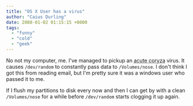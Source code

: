 ```yaml
---
title: "OS X User has a virus"
author: "Caius Durling"
date: 2008-01-02 01:15:15 +0000
tags:
  - "funny"
  - "cold"
  - "geek"
---
```


No not my computer, me.  I've managed to pickup an <acronym title="Common Cold">acute coryza</acronym> virus.  It causes `/dev/random` to constantly pass data to `/Volumes/nose`.  I don't think I got this from reading email, but I'm pretty sure it was a windows user who passed it to me.

If I flush my partitions to disk every now and then I can get by with a clean `/Volumes/nose` for a while before `/dev/random` starts clogging it up again.
